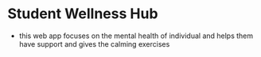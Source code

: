 # Student Wellness Hub 
* this web app focuses on the mental health of individual and helps them have support and gives the calming exercises
